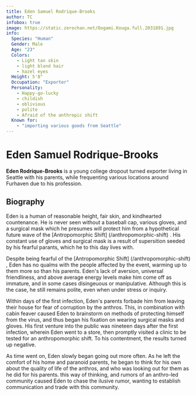 ```yaml
---
title: Eden Samuel Rodrique-Brooks
author: TC
infobox: true
image: https://static.zerochan.net/Oogami.Kouga.full.2031891.jpg
info:
  Species: "Human"
  Gender: Male
  Age: "23"
  Colors:
    - Light tan skin
    - light blond hair
    - hazel eyes
  Height: 5'8"
  Occupation: "Exporter"
  Personality:
    - Happy-go-lucky
    - childish
    - oblivious
    - polite
    - Afraid of the anthropic shift
  Known for:
    - "importing various goods from Seattle"
---
```

    
# Eden Samuel Rodrique-Brooks
**Eden Rodrique-Brooks** is a young college dropout turned exporter living in Seattle with his parents, while frequenting various locations around Furhaven due to his profession.

<!--toc-->
## Biography
Eden is a human of reasonable height, fair skin, and kindhearted countenance. He is never seen without a baseball cap, various gloves, and a surgical mask which he presumes will protect him from a hypothetical future wave of the [Antropomorphic Shift] (/anthropomorphic-shift) . His constant use of gloves and surgical mask is a result of supersition seeded by his fearful parants, which he to this day lives with.

Despite being fearful of the [Antropomorphic Shift] (/anthropomorphic-shift) , Eden has no qualms with the people affected by the event, warming up to them more so than his parents. Eden's lack of aversion, universal friendliness, and above average energy levels make him come off as immature, and in some cases disingeuous or manipulative. Although this is the case, he still remains polite, even when under stress or inquiry.

Within days of the first infection, Eden's parents forbade him from leaving their house for fear of corruption by the anthros. This, in combination with cabin feaver caused Eden to brainstorm on methods of protecting himself from the virus, and thus began his fixation on wearing surgical masks and gloves. His first venture into the public was nineteen days after the first infection, wherein Eden went to a store, then promptly visited a clinic to be tested for an anthropomorphic shift. To his contentment, the results turned up negative.

As time went on, Eden slowly began going out more often. As he left the comfort of his home and paranoid parents, he began to think for his own about the quality of life of the anthros, and who was looking out for them as he did for his parents. this way of thinking, and rumors of an anthro-led community caused Eden to chase the ilusive rumor, wanting to establish communication and trade with this community.
